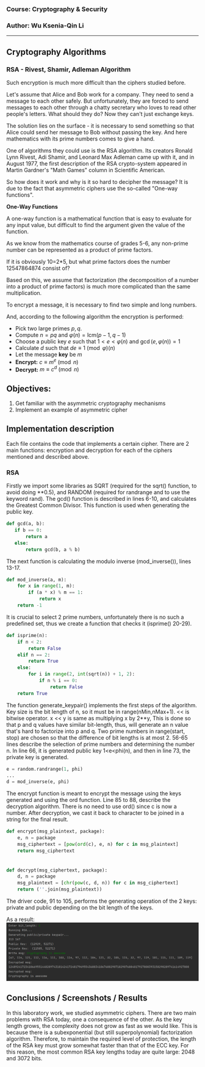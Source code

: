 
### Course: Cryptography & Security
### Author: Wu Ksenia-Qin Li 

----

## Cryptography Algorithms
 ### RSA -  Rivest, Shamir, Adleman Algorithm

Such encryption is much more difficult than the ciphers studied before.

Let's assume that Alice and Bob work for a company. They need to send a message to each other safely. But unfortunately,
they are forced to send messages to each other through a chatty secretary who loves to read other people's letters. What
should they do? Now they can't just exchange keys.

The solution lies on the surface - it is necessary to send something so that Alice could send her message to Bob without
passing the key. And here mathematics with its prime numbers comes to give a hand.

One of algorithms they could use is the RSA algorithm. Its creators Ronald Lynn Rivest, Adi Shamir, and Leonard Max 
Adleman came up with it, and in August 1977, the first description of the RSA crypto-system appeared in Martin 
Gardner's "Math Games" column in Scientific American. 

So how does it work and why is it so hard to decipher the message? It is due to the fact that asymmetric ciphers use 
the so-called "One-way functions".

**One-Way Functions**

A one-way function is a mathematical function that is easy to evaluate for any input value, but difficult to find the
argument given the value of the function.

As we know from the mathematics course of grades 5-6, any non-prime number can be represented as a product of prime 
factors.

If it is obviously 10=2*5, but what prime factors does the number 12547864874 consist of?

Based on this, we assume that factorization (the decomposition of a number into a product of prime factors) is much 
more complicated than the same multiplication.

To encrypt a message, it is necessary to find two simple and long numbers. 

And, according to the following algorithm the encryption is performed: 
* Pick two large primes $p,q$.
* Compute $n=pq$ and $\varphi(n)=\mathrm{lcm}(p-1,q-1)$
* Choose a public key $e$ such that $1< e< \varphi(n)$ and $\gcd(e,\varphi(n))=1$
* Calculate $d$ such that $de\equiv 1 \pmod\varphi(n)$
* Let the message **key** be $m$
* **Encrypt:** $c\equiv m^e\pmod n$
* **Decrypt:** $m\equiv c^d\pmod n$

## Objectives:

1. Get familiar with the asymmetric cryptography mechanisms
2. Implement an example of asymmetric cipher 


## Implementation description
 
Each file contains the code that implements a certain cipher. There are 2 main functions: encryption and decryption for 
each of the ciphers mentioned and described above.

### RSA 
 Firstly we import some libraries as SQRT (required for the sqrt() function, to avoid doing **0.5), and RANDOM (required
 for randrange and to use the keyword rand). The gcd() function is described in lines 6-10, and calculates the Greatest 
 Common Divisor. This function is used when generating the public key. 
 ```python 
 def gcd(a, b):
    if b == 0:
        return a
    else:
        return gcd(b, a % b)

 ```
 The next function is calculating the modulo inverse (mod_inverse()), lines 13-17. 
```python 
def mod_inverse(a, m):
    for x in range(1, m):
        if (a * x) % m == 1:
            return x
    return -1

```

 It is crucial to select 2 prime numbers, unfortunately there is no such a 
 predefined set, thus we create a function that checks it (isprime() 20-29).

```python
def isprime(n):
    if n < 2:
        return False
    elif n == 2:
        return True
    else:
        for i in range(2, int(sqrt(n)) + 1, 2):
            if n % i == 0:
                return False
    return True
```
 
 The function generate_keypair() implements the first steps of the algorithm. Key size is the bit length of n, so it 
 must be in range(nMin,nMax+1). << is bitwise operator. x << y is same as multiplying x by 2**y, This is done so that
 p and q values have similar bit-length, thus, will generate an n value that's hard to factorize into p and q. Two 
 prime numbers in range(start, stop) are chosen so that the difference of bit lengths is at most 2. 56-65 lines 
 describe the selection of prime numbers and determining the number n. In line 66, it is generated public 
 key 1<e<phi(n), and then in line 73, the private key is generated. 
 ```python
e = random.randrange(1, phi)
...
d = mod_inverse(e, phi)
```

 The encrypt function is meant to encrypt the message using the keys generated and using the ord function. Line 85 to
 88, describe the decryption algorithm. There is no need to use ord() since c is now a number. After decryption, we 
 cast it back to character to be joined in a string for the final result.
```python
def encrypt(msg_plaintext, package):
    e, n = package
    msg_ciphertext = [pow(ord(c), e, n) for c in msg_plaintext]
    return msg_ciphertext


def decrypt(msg_ciphertext, package):
    d, n = package
    msg_plaintext = [chr(pow(c, d, n)) for c in msg_ciphertext]
    return (''.join(msg_plaintext))
```

 The driver code, 91 to 105, performs the generating operation of the 2 keys: private and public depending on the bit length of the keys. 

 
 As a result:
 ![](https://github.com/pecenikaKsyu/Cryptography_LiquorLedger/blob/8057f157a90a81798f67422524d4a541d0c3d5cb/lab3/results.png)

## Conclusions / Screenshots / Results
In this laboratory work, we studied asymmetric ciphers. There are two main problems with RSA today, one a consequence 
of the other. As the key length grows, the complexity does not grow as fast as we would like. This is because there is
a subexponential (but still superpolynomial) factorization algorithm. Therefore, to maintain the required level of 
protection, the length of the RSA key must grow somewhat faster than that of the ECC key. For this reason, the most 
common RSA key lengths today are quite large: 2048 and 3072 bits.